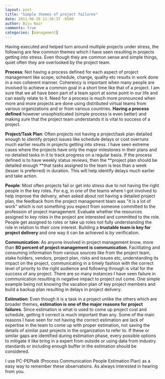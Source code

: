 ```yaml
---
layout: post
title: "Simple themes of project failures"
date: 2011-06-20 11:36:37 -0500
author: Biju Nair
comments: true
categories: [management]
---
```

Having executed and helped turn around multiple projects under stress, the following are few common themes which I have seen resulting in projects getting into stress. Even though they are common sense and simple things, quiet often they are overlooked by the project team.
<!-- more -->
**Process**: Not having a process defined for each aspect of project management like scope, schedule, change, quality etc results in work done in a non coherent manner. Coherency is important when many people are involved to achieve a common goal in a short time like that of a project. I am sure that we all have been part of a team sport at some point in our life and can easily relate to it. Need for a process is much more pronounced when more and more projects are done using distributed virtual teams from various organizations and or from various countries. **Having a process defined** however unsophisticated (simple process is even better) and making sure that the project team understands it is vital to success of a project.

**Project/Task Plan**: Often projects not having a project/task plan detailed enough to identify project issues like schedule delays or cost overruns much earlier results in projects getting into stress. I have seen extreme cases where the projects have only the major milestones in their plans and no detailed tasks in it to track progress on a regular basis. If the process defined is to have weekly status reviews, then the **project plan should be detailed enough **that tasks assigned to the team is less than a week (lesser is preferred) in duration. This will help identify delays much earlier and take action.

**People**: Most often projects fail or get into stress due to not having the right people in the key roles. For e.g, in one of the teams where I got involved to help improve the delivery, when asked about not having a detailed project plan, the feedback from the project management team was "it is a lot of work" which is not something you expect from someone committed to the profession of project management. Evaluate whether the resources assigned to key roles in the project are interested and committed to the role. People get assigned to roles or take up roles not fully understanding the role in relation to their core interest. Building a **trustable team is key for project delivery** and one way it can be achieved is by verification. 

**Communication**: As anyone involved in project management know, more than **80 percent of project management is communication**. Facilitating and consuming information from various sources like from the project team, stake holders, vendors, project plan, risks and issues etc, understanding its impact on the project, communicating in a timely fashion with the correct level of priority to the right audience and following through is vital for the success of any project. There are so many instances I have seen failure in communication resulting in negative impact to project out come. One simple example being not knowing the vacation plan of key project members and build a backup plan resulting in delays in project delivery.  

**Estimation**: Even though it is a task in a project unlike the others which are broader themes, **estimation is one of the major reasons for project failures**. Since estimation is what is used to come up project cost and schedule, getting it correct is much important than any. Some of the main reasons I have seen for not having the correct estimation are lack of expertise in the team to come up with proper estimation, not saving the details of similar past projects in the organization to refer to. If these or similar gaps are identified during estimation phase, every possible options to mitigate it like bring in a expert from outside or using data from industry standards or including enough buffer in the estimation should be considered.  

I use PC-PEPtalk (Process Communication People Estimation Plan) as a easy way to remember these observations. As always interested in hearing from you.
